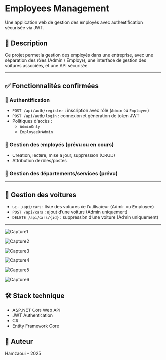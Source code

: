 # Employees Management

Une application web de gestion des employés avec authentification sécurisée via JWT.

## 📝 Description

Ce projet permet la gestion des employés dans une entreprise, avec une séparation des rôles (Admin / Employé), une interface de gestion des voitures associées, et une API sécurisée.

---

## ✅ Fonctionnalités confirmées

### 🔐 Authentification
- `POST /api/auth/register` : inscription avec rôle (`Admin` ou `Employee`)
- `POST /api/auth/login` : connexion et génération de token JWT
- Politiques d'accès :
  - `AdminOnly`
  - `EmployeeOrAdmin`

### 👥 Gestion des employés (prévu ou en cours)
- Création, lecture, mise à jour, suppression (CRUD)
- Attribution de rôles/postes

### 🏢 Gestion des départements/services (prévu)


---

## 🚗 Gestion des voitures
- `GET /api/cars` : liste des voitures de l’utilisateur (Admin ou Employee)
- `POST /api/cars` : ajout d’une voiture (Admin uniquement)
- `DELETE /api/cars/{id}` : suppression d’une voiture (Admin uniquement)

---
![Capture1](https://github.com/user-attachments/assets/b9381813-283c-4c69-8b73-df52193f9dab)

![Capture2](https://github.com/user-attachments/assets/c893ab52-d87c-4349-908e-923da8075b61)

![Capture3](https://github.com/user-attachments/assets/736ed07d-a0f3-4e68-9588-b6605dfb75eb)

![Capture4](https://github.com/user-attachments/assets/3dffe150-1a4d-453f-b690-7f628b25a6cb)

![Capture5](https://github.com/user-attachments/assets/c45c154e-7795-4c6e-b4e2-fa0c54bf023e)

![Capture6](https://github.com/user-attachments/assets/d5a2acfb-e003-460a-b886-2b6ad9eb13c0)



## 🛠️ Stack technique
- ASP.NET Core Web API
- JWT Authentication
- C#
- Entity Framework Core


## 📌 Auteur

Hamzaoui – 2025
